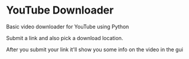 # YouTube Downloader
Basic video downloader for YouTube using Python

Submit a link and also pick a download location.

After you submit your link it'll show you some info on the video in the gui